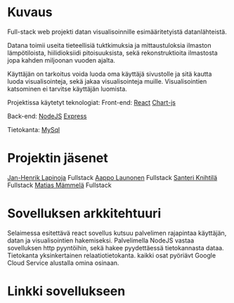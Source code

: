 # Kuvaus
Full-stack web projekti datan visualisoinnille esimääritetyistä datanlähteistä.

Datana toimii useita tieteellisiä tuktkimuksia ja mittaustuloksia ilmaston lämpötiloista, hiilidioksiidi pitoisuuksista, sekä rekonstruktioita ilmastosta jopa kahden miljoonan vuoden ajalta.

Käyttäjän on tarkoitus voida luoda oma käyttäjä sivustolle ja sitä kautta luoda visualisointeja, sekä jakaa visualisointeja muille. Visualisointien katsominen ei tarvitse käyttäjän luomista.

Projektissa käytetyt teknologiat:
Front-end:
[React](https://reactjs.org/)
[Chart-js](https://www.chartjs.org/)

Back-end:
[NodeJS](https://nodejs.org/en/)
[Express](https://expressjs.com/)

Tietokanta:
[MySql](https://www.mysql.com/)


# Projektin jäsenet
[Jan-Henrik Lapinoja](https://github.com/Jan5u)
Fullstack
[Aappo Launonen](https://github.com/Olvix)
Fullstack
[Santeri Knihtilä](https://github.com/MarsalkkaSandels)
Fullstack
[Matias Mämmelä](https://github.com/MatiasMammela)
Fullstack

# Sovelluksen arkkitehtuuri
Selaimessa esitettävä react sovellus kutsuu palvelimen rajapintaa käyttäjän, datan ja visualisointien hakemiseksi.
Palvelimella NodeJS vastaa sovelluksen http pyyntöihin, sekä hakee pyydettäessä tietokannasta dataa.
Tietokanta yksinkertainen relaatiotietokanta.
kaikki osat pyöriävt Google Cloud Service alustalla omina osinaan.

# Linkki sovellukseen


